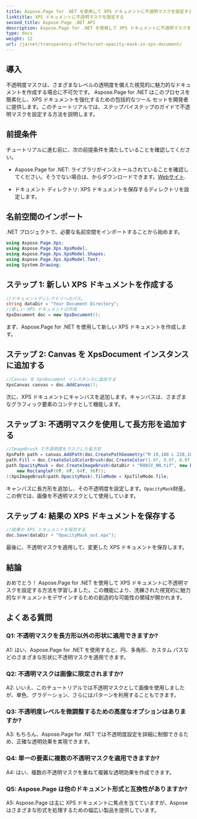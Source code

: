 ```yaml
---
title: Aspose.Page for .NET を使用して XPS ドキュメントに不透明マスクを設定する
linktitle: XPS ドキュメントに不透明マスクを設定する
second_title: Aspose.Page .NET API
description: Aspose.Page for .NET を使用して XPS ドキュメントに不透明マスクを設定する方法を学びます。文書の美しさを簡単に向上させます。
type: docs
weight: 12
url: /ja/net/transparency-effects/set-opacity-mask-in-xps-document/
---
```

## 導入

不透明度マスクは、さまざまなレベルの透明度を備えた視覚的に魅力的なドキュメントを作成する場合に不可欠です。 Aspose.Page for .NET はこのプロセスを簡素化し、XPS ドキュメントを強化するための包括的なツール セットを開発者に提供します。このチュートリアルでは、ステップバイステップのガイドで不透明マスクを設定する方法を説明します。

## 前提条件

チュートリアルに進む前に、次の前提条件を満たしていることを確認してください。

-  Aspose.Page for .NET: ライブラリがインストールされていることを確認してください。そうでない場合は、からダウンロードできます。[Webサイト](https://releases.aspose.com/page/net/).

- ドキュメント ディレクトリ: XPS ドキュメントを保存するディレクトリを設定します。

## 名前空間のインポート

.NET プロジェクトで、必要な名前空間をインポートすることから始めます。

```csharp
using Aspose.Page.Xps;
using Aspose.Page.Xps.XpsModel;
using Aspose.Page.Xps.XpsModel.Shapes;
using Aspose.Page.Xps.XpsModel.Text;
using System.Drawing;
```

## ステップ 1: 新しい XPS ドキュメントを作成する

```csharp
//ドキュメントディレクトリへのパス。
string dataDir = "Your Document Directory";
//新しい XPS ドキュメントの作成
XpsDocument doc = new XpsDocument();
```

まず、Aspose.Page for .NET を使用して新しい XPS ドキュメントを作成します。

## ステップ 2: Canvas を XpsDocument インスタンスに追加する

```csharp
//Canvas を XpsDocument インスタンスに追加する
XpsCanvas canvas = doc.AddCanvas();
```

次に、XPS ドキュメントにキャンバスを追加します。キャンバスは、さまざまなグラフィック要素のコンテナとして機能します。

## ステップ 3: 不透明マスクを使用して長方形を追加する

```csharp
//ImageBrush で不透明度をマスクした長方形
XpsPath path = canvas.AddPath(doc.CreatePathGeometry("M 10,180 L 228,180 228,285 10,285"));
path.Fill = doc.CreateSolidColorBrush(doc.CreateColor(1.0f, 0.0f, 0.0f));
path.OpacityMask = doc.CreateImageBrush(dataDir + "R08SY_NN.tif", new RectangleF(0f, 0f, 128f, 192f),
    new RectangleF(0f, 0f, 64f, 96f));
((XpsImageBrush)path.OpacityMask).TileMode = XpsTileMode.Tile;
```

キャンバスに長方形を追加し、その不透明度を設定します。`OpacityMask`財産。この例では、画像を不透明マスクとして使用しています。

## ステップ 4: 結果の XPS ドキュメントを保存する

```csharp
//結果の XPS ドキュメントを保存する
doc.Save(dataDir + "OpacityMask_out.xps");
```

最後に、不透明マスクを適用して、変更した XPS ドキュメントを保存します。

## 結論

おめでとう！ Aspose.Page for .NET を使用して XPS ドキュメントに不透明マスクを設定する方法を学習しました。この機能により、洗練された視覚的に魅力的なドキュメントをデザインするための創造的な可能性の領域が開かれます。

## よくある質問

### Q1: 不透明マスクを長方形以外の形状に適用できますか?

A1: はい、Aspose.Page for .NET を使用すると、円、多角形、カスタム パスなどのさまざまな形状に不透明マスクを適用できます。

### Q2: 不透明マスクは画像に限定されますか?

A2: いいえ、このチュートリアルでは不透明マスクとして画像を使用しましたが、単色、グラデーション、さらにはパターンを利用することもできます。

### Q3: 不透明度レベルを微調整するための高度なオプションはありますか?

A3: もちろん、Aspose.Page for .NET では不透明度設定を詳細に制御できるため、正確な透明効果を実現できます。

### Q4: 単一の要素に複数の不透明マスクを適用できますか?

A4: はい、複数の不透明マスクを重ねて複雑な透明効果を作成できます。

### Q5: Aspose.Page は他のドキュメント形式と互換性がありますか?

A5: Aspose.Page は主に XPS ドキュメントに焦点を当てていますが、Aspose はさまざまな形式を処理するための幅広い製品を提供しています。